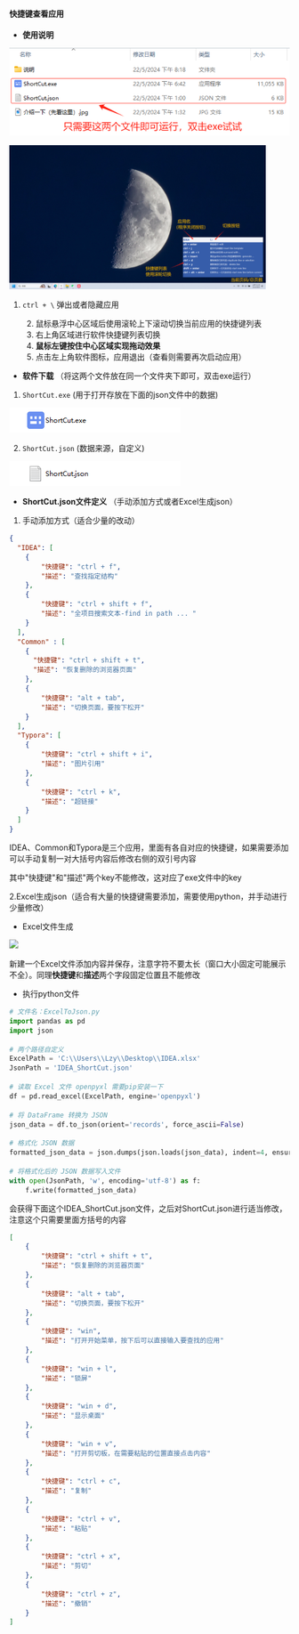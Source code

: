 #### 快捷键查看应用

- **使用说明**

![](./介绍一下（先看这里）.jpg)

<img src="./说明/图片/弹窗.jpg" style="zoom: 45%;" />

1. `ctrl + \` 弹出或者隐藏应用

 	2. 鼠标悬浮中心区域后使用滚轮上下滚动切换当前应用的快捷键列表
 	3. 右上角区域进行软件快捷键列表切换
 	4. **鼠标左键按住中心区域实现拖动效果** 
 	5. 点击左上角软件图标，应用退出（查看则需要再次启动应用）

- **软件下载** （将这两个文件放在同一个文件夹下即可，双击exe运行）

1. `ShortCut.exe` (用于打开存放在下面的json文件中的数据) 

![](./说明/图片/应用信息.png)

2. `ShortCut.json` (数据来源，自定义) 

![](./说明/图片/数据信息.png)

- **ShortCut.json文件定义** （手动添加方式或者Excel生成json）

1. 手动添加方式（适合少量的改动）

```json
{
  "IDEA": [
    {
        "快捷键": "ctrl + f",
        "描述": "查找指定结构"
    },
    {
        "快捷键": "ctrl + shift + f",
        "描述": "全项目搜索文本-find in path ... "
    }
  ],
  "Common" : [
    {
      "快捷键": "ctrl + shift + t",
      "描述": "恢复删除的浏览器页面"
    },
    {
        "快捷键": "alt + tab",
        "描述": "切换页面，要按下松开"
    }
  ],
  "Typora": [
    {
        "快捷键": "ctrl + shift + i",
        "描述": "图片引用"
    },
    {
        "快捷键": "ctrl + k",
        "描述": "超链接"
    }
  ]
}
```

IDEA、Common和Typora是三个应用，里面有各自对应的快捷键，如果需要添加可以手动复制一对大括号内容后修改右侧的双引号内容

其中"快捷键"和"描述"两个key不能修改，这对应了exe文件中的key

2.Excel生成json（适合有大量的快捷键需要添加，需要使用python，并手动进行少量修改）

- Excel文件生成

![](图片\Excel快捷键列表.png)

新建一个Excel文件添加内容并保存，注意字符不要太长（窗口大小固定可能展示不全）。同理**快捷键**和**描述**两个字段固定位置且不能修改

- 执行python文件

```py
# 文件名：ExcelToJson.py
import pandas as pd
import json

# 两个路径自定义
ExcelPath = 'C:\\Users\\Lzy\\Desktop\\IDEA.xlsx'
JsonPath = 'IDEA_ShortCut.json'

# 读取 Excel 文件 openpyxl 需要pip安装一下
df = pd.read_excel(ExcelPath, engine='openpyxl')

# 将 DataFrame 转换为 JSON
json_data = df.to_json(orient='records', force_ascii=False)

# 格式化 JSON 数据
formatted_json_data = json.dumps(json.loads(json_data), indent=4, ensure_ascii=False)

# 将格式化后的 JSON 数据写入文件
with open(JsonPath, 'w', encoding='utf-8') as f:
    f.write(formatted_json_data)

```

会获得下面这个IDEA_ShortCut.json文件，之后对ShortCut.json进行适当修改，注意这个只需要里面方括号的内容

```json
[
    {
        "快捷键": "ctrl + shift + t",
        "描述": "恢复删除的浏览器页面"
    },
    {
        "快捷键": "alt + tab",
        "描述": "切换页面，要按下松开"
    },
    {
        "快捷键": "win",
        "描述": "打开开始菜单，按下后可以直接输入要查找的应用"
    },
    {
        "快捷键": "win + l",
        "描述": "锁屏"
    },
    {
        "快捷键": "win + d",
        "描述": "显示桌面"
    },
    {
        "快捷键": "win + v",
        "描述": "打开剪切板，在需要粘贴的位置直接点击内容"
    },
    {
        "快捷键": "ctrl + c",
        "描述": "复制"
    },
    {
        "快捷键": "ctrl + v",
        "描述": "粘贴"
    },
    {
        "快捷键": "ctrl + x",
        "描述": "剪切"
    },
    {
        "快捷键": "ctrl + z",
        "描述": "撤销"
    }
]
```
